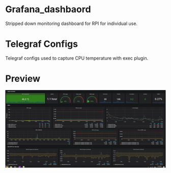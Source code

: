 # Grafana_dashbaord

Stripped down monitoring dashboard for RPI for individual use.

# Telegraf Configs

Telegraf configs used to capture CPU temperature with exec plugin.

# Preview

![alt text](https://github.com/barbadosas/Grafana_dashbaord/blob/main/Img.PNG)
